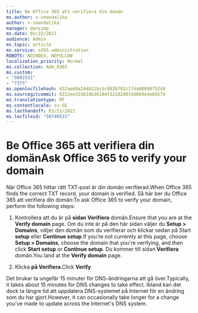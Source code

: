 ```yaml
---
title: Be Office 365 att verifiera din domän
ms.author: v-smandalika
author: v-smandalika
manager: dansimp
ms.date: 02/23/2021
audience: Admin
ms.topic: article
ms.service: o365-administration
ROBOTS: NOINDEX, NOFOLLOW
localization_priority: Normal
ms.collection: Adm_O365
ms.custom:
- "9002531"
- "7375"
ms.openlocfilehash: 432ae69a244b22bcbc8826702c17da00040752d4
ms.sourcegitcommit: 6312ee31561db36104f32282d019d069ede69174
ms.translationtype: MT
ms.contentlocale: sv-SE
ms.lasthandoff: 03/11/2021
ms.locfileid: "50749533"
---
```

# <a name="ask-office-365-to-verify-your-domain"></a><span data-ttu-id="b7b45-102">Be Office 365 att verifiera din domän</span><span class="sxs-lookup"><span data-stu-id="b7b45-102">Ask Office 365 to verify your domain</span></span>

<span data-ttu-id="b7b45-103">När Office 365 hittar rätt TXT-post är din domän verifierad.</span><span class="sxs-lookup"><span data-stu-id="b7b45-103">When Office 365 finds the correct TXT record, your domain is verified.</span></span> <span data-ttu-id="b7b45-104">Så här ber du Office 365 att verifiera din domän:</span><span class="sxs-lookup"><span data-stu-id="b7b45-104">To ask Office 365 to verify your domain, perform the following steps:</span></span>

1. <span data-ttu-id="b7b45-105">Kontrollera att du är på **sidan Verifiera** domän.</span><span class="sxs-lookup"><span data-stu-id="b7b45-105">Ensure that you are at the **Verify domain** page.</span></span> <span data-ttu-id="b7b45-106">Om du inte är på den här sidan väljer du **Setup > Domains**, väljer den domän som du verifierar och klickar sedan på Start **setup** eller **Continue setup**.</span><span class="sxs-lookup"><span data-stu-id="b7b45-106">If you're not currently at this page, choose **Setup > Domains**, choose the domain that you're verifying, and then click **Start setup** or **Continue setup**.</span></span> <span data-ttu-id="b7b45-107">Du kommer till sidan **Verifiera** domän.</span><span class="sxs-lookup"><span data-stu-id="b7b45-107">You land at the **Verify domain** page.</span></span>

2. <span data-ttu-id="b7b45-108">Klicka **på Verifiera**.</span><span class="sxs-lookup"><span data-stu-id="b7b45-108">Click **Verify**.</span></span>

<span data-ttu-id="b7b45-109">Det brukar ta ungefär 15 minuter för DNS-ändringarna att gå över.</span><span class="sxs-lookup"><span data-stu-id="b7b45-109">Typically, it takes about 15 minutes for DNS changes to take effect.</span></span> <span data-ttu-id="b7b45-110">Ibland kan det dock ta längre tid att uppdatera DNS-systemet på Internet för en ändring som du har gjort.</span><span class="sxs-lookup"><span data-stu-id="b7b45-110">However, it can occasionally take longer for a change you've made to update across the Internet's DNS system.</span></span>

